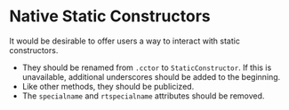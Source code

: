# Native Static Constructors

It would be desirable to offer users a way to interact with static constructors.

* They should be renamed from `.cctor` to `StaticConstructor`. If this is unavailable, additional underscores should be added to the beginning.
* Like other methods, they should be publicized.
* The `specialname` and `rtspecialname` attributes should be removed.

